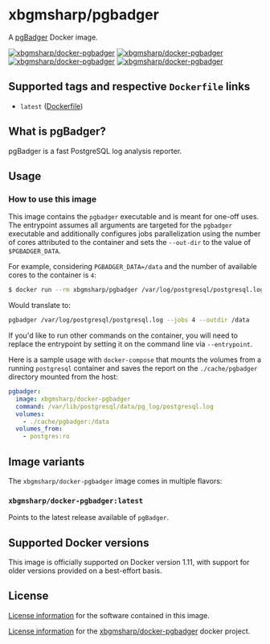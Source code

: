 # xbgmsharp/pgbadger
A [pgBadger](https://github.com/darold/pgbadger) Docker image.

[![xbgmsharp/docker-pgbadger][docker-pulls-image]][docker-hub-url]
[![xbgmsharp/docker-pgbadger][docker-stars-image]][docker-hub-url]
[![xbgmsharp/docker-pgbadger][docker-size-image]][docker-hub-url]
[![xbgmsharp/docker-pgbadger][docker-layers-image]][docker-hub-url]

## Supported tags and respective `Dockerfile` links
- `latest` ([Dockerfile](Dockerfile))

## What is pgBadger?

pgBadger is a fast PostgreSQL log analysis reporter.

## Usage
### How to use this image
This image contains the `pgbadger` executable and is meant for one-off uses. The entrypoint assumes all arguments are targeted for the `pgbadger` executable and additionally configures jobs parallelization using the number of cores attributed to the container and sets the `--out-dir` to the value of `$PGBADGER_DATA`.

For example, considering `PGBADGER_DATA=/data` and the number of available cores to the container is `4`:

```sh
$ docker run --rm xbgmsharp/pgbadger /var/log/postgresql/postgresql.log
```

Would translate to:

```sh
pgbadger /var/log/postgresql/postgresql.log --jobs 4 --outdir /data
```

If you'd like to run other commands on the container, you will need to replace the entrypoint by setting it on the command line via `--entrypoint`.

Here is a sample usage with `docker-compose` that mounts the volumes from a running `postgresql` container and saves the report on the `./cache/pgbadger` directory mounted from the host:

```yml
pgbadger:
  image: xbgmsharp/docker-pgbadger
  command: /var/lib/postgresql/data/pg_log/postgresql.log
  volumes:
    - ./cache/pgbadger:/data
  volumes_from:
    - postgres:ro
```

## Image variants
The `xbgmsharp/docker-pgbadger` image comes in multiple flavors:

### `xbgmsharp/docker-pgbadger:latest`
Points to the latest release available of `pgBadger`.

## Supported Docker versions
This image is officially supported on Docker version 1.11, with support for older versions provided on a best-effort basis.

## License
[License information](https://github.com/dalibo/pgbadger/blob/master/LICENSE) for the software contained in this image.

[License information](LICENSE) for the [xbgmsharp/docker-pgbadger](https://hub.docker.com/r/xbgmsharp/pgbadger) docker project.

[docker-hub-url]: https://hub.docker.com/r/xbgmsharp/docker-pgbadger
[docker-layers-image]: https://img.shields.io/microbadger/layers/xbgmsharp/docker-pgbadger/latest.svg?style=flat-square
[docker-pulls-image]: https://img.shields.io/docker/pulls/xbgmsharp/docker-pgbadger.svg?style=flat-square
[docker-size-image]: https://img.shields.io/microbadger/image-size/xbgmsharp/docker-pgbadger/latest.svg?style=flat-square
[docker-stars-image]: https://img.shields.io/docker/stars/docker-pgbadger.svg?style=flat-square
[travis-image]: https://img.shields.io/travis/xbgmsharp/docker-pgbadger?style=flat-square
